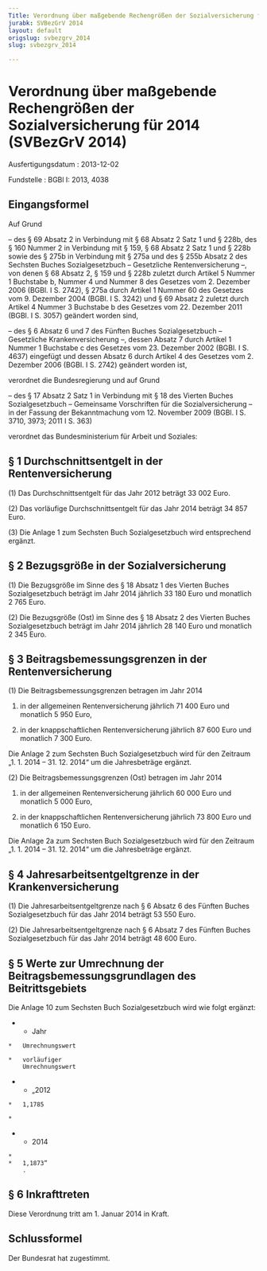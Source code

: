 ```yaml
---
Title: Verordnung über maßgebende Rechengrößen der Sozialversicherung für 2014
jurabk: SVBezGrV 2014
layout: default
origslug: svbezgrv_2014
slug: svbezgrv_2014

---
```


# Verordnung über maßgebende Rechengrößen der Sozialversicherung für 2014 (SVBezGrV 2014)

Ausfertigungsdatum
:   2013-12-02

Fundstelle
:   BGBl I: 2013, 4038


## Eingangsformel

Auf Grund

–   des § 69 Absatz 2 in Verbindung mit § 68 Absatz 2 Satz 1 und § 228b,
    des § 160 Nummer 2 in Verbindung mit § 159, § 68 Absatz 2 Satz 1 und §
    228b sowie des § 275b in Verbindung mit § 275a und des § 255b Absatz 2
    des Sechsten Buches Sozialgesetzbuch – Gesetzliche Rentenversicherung
    –, von denen § 68 Absatz 2, § 159 und § 228b zuletzt durch Artikel 5
    Nummer 1 Buchstabe b, Nummer 4 und Nummer 8 des Gesetzes vom 2.
    Dezember 2006 (BGBl. I S. 2742), § 275a durch Artikel 1 Nummer 60 des
    Gesetzes vom 9. Dezember 2004 (BGBl. I S. 3242) und § 69 Absatz 2
    zuletzt durch Artikel 4 Nummer 3 Buchstabe b des Gesetzes vom 22.
    Dezember 2011 (BGBl. I S. 3057) geändert worden sind,


–   des § 6 Absatz 6 und 7 des Fünften Buches Sozialgesetzbuch –
    Gesetzliche Krankenversicherung –, dessen Absatz 7 durch Artikel 1
    Nummer 1 Buchstabe c des Gesetzes vom 23. Dezember 2002 (BGBl. I S.
    4637) eingefügt und dessen Absatz 6 durch Artikel 4 des Gesetzes vom
    2\. Dezember 2006 (BGBl. I S. 2742) geändert worden ist,



verordnet die Bundesregierung und auf Grund

–   des § 17 Absatz 2 Satz 1 in Verbindung mit § 18 des Vierten Buches
    Sozialgesetzbuch – Gemeinsame Vorschriften für die Sozialversicherung
    – in der Fassung der Bekanntmachung vom 12. November 2009 (BGBl. I S.
    3710, 3973; 2011 I S. 363)



verordnet das Bundesministerium für Arbeit und Soziales:


## § 1 Durchschnittsentgelt in der Rentenversicherung

(1) Das Durchschnittsentgelt für das Jahr 2012 beträgt 33 002 Euro.

(2) Das vorläufige Durchschnittsentgelt für das Jahr 2014 beträgt
34 857 Euro.

(3) Die Anlage 1 zum Sechsten Buch Sozialgesetzbuch wird entsprechend
ergänzt.


## § 2 Bezugsgröße in der Sozialversicherung

(1) Die Bezugsgröße im Sinne des § 18 Absatz 1 des Vierten Buches
Sozialgesetzbuch beträgt im Jahr 2014 jährlich 33 180 Euro und
monatlich 2 765 Euro.

(2) Die Bezugsgröße (Ost) im Sinne des § 18 Absatz 2 des Vierten
Buches Sozialgesetzbuch beträgt im Jahr 2014 jährlich 28 140 Euro und
monatlich 2 345 Euro.


## § 3 Beitragsbemessungsgrenzen in der Rentenversicherung

(1) Die Beitragsbemessungsgrenzen betragen im Jahr 2014

1.  in der allgemeinen Rentenversicherung jährlich 71 400 Euro und
    monatlich 5 950 Euro,


2.  in der knappschaftlichen Rentenversicherung jährlich 87 600 Euro und
    monatlich 7 300 Euro.



Die Anlage 2 zum Sechsten Buch Sozialgesetzbuch wird für den Zeitraum
„1. 1. 2014 – 31. 12. 2014“ um die Jahresbeträge ergänzt.

(2) Die Beitragsbemessungsgrenzen (Ost) betragen im Jahr 2014

1.  in der allgemeinen Rentenversicherung jährlich 60 000 Euro und
    monatlich 5 000 Euro,


2.  in der knappschaftlichen Rentenversicherung jährlich 73 800 Euro und
    monatlich 6 150 Euro.



Die Anlage 2a zum Sechsten Buch Sozialgesetzbuch wird für den Zeitraum
„1. 1. 2014 – 31. 12. 2014“ um die Jahresbeträge ergänzt.


## § 4 Jahresarbeitsentgeltgrenze in der Krankenversicherung

(1) Die Jahresarbeitsentgeltgrenze nach § 6 Absatz 6 des Fünften
Buches Sozialgesetzbuch für das Jahr 2014 beträgt 53 550 Euro.

(2) Die Jahresarbeitsentgeltgrenze nach § 6 Absatz 7 des Fünften
Buches Sozialgesetzbuch für das Jahr 2014 beträgt 48 600 Euro.


## § 5 Werte zur Umrechnung der Beitragsbemessungsgrundlagen des Beitrittsgebiets

Die Anlage 10 zum Sechsten Buch Sozialgesetzbuch wird wie folgt
ergänzt:

*    *   Jahr

    *   Umrechnungswert

    *   vorläufiger
        Umrechnungswert


*    *   „2012

    *   1,1785

    *

*    *   2014

    *
    *   1,1873”
        .





## § 6 Inkrafttreten

Diese Verordnung tritt am 1. Januar 2014 in Kraft.


## Schlussformel

Der Bundesrat hat zugestimmt.

